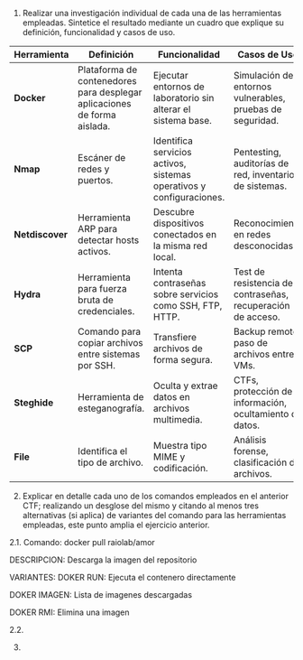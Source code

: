 1. Realizar una investigación individual de cada una de las herramientas empleadas. Sintetice el resultado mediante un cuadro que explique su definición, funcionalidad y casos de uso.

| **Herramienta** | **Definición** | **Funcionalidad** | **Casos de Uso** |
|------------------|----------------|--------------------|------------------|
| **Docker**       | Plataforma de contenedores para desplegar aplicaciones de forma aislada. | Ejecutar entornos de laboratorio sin alterar el sistema base. | Simulación de entornos vulnerables, pruebas de seguridad. |
| **Nmap**         | Escáner de redes y puertos. | Identifica servicios activos, sistemas operativos y configuraciones. | Pentesting, auditorías de red, inventario de sistemas. |
| **Netdiscover**  | Herramienta ARP para detectar hosts activos. | Descubre dispositivos conectados en la misma red local. | Reconocimiento en redes desconocidas. |
| **Hydra**        | Herramienta para fuerza bruta de credenciales. | Intenta contraseñas sobre servicios como SSH, FTP, HTTP. | Test de resistencia de contraseñas, recuperación de acceso. |
| **SCP**          | Comando para copiar archivos entre sistemas por SSH. | Transfiere archivos de forma segura. | Backup remoto, paso de archivos entre VMs. |
| **Steghide**     | Herramienta de esteganografía. | Oculta y extrae datos en archivos multimedia. | CTFs, protección de información, ocultamiento de datos. |
| **File**         | Identifica el tipo de archivo. | Muestra tipo MIME y codificación. | Análisis forense, clasificación de archivos. |


2. Explicar en detalle cada uno de los comandos empleados en el anterior CTF; realizando un desglose del mismo y citando al menos tres alternativas (si aplica) de variantes del comando para las herramientas empleadas, este punto amplia el ejercicio anterior.

2.1. Comando: docker pull raiolab/amor

DESCRIPCION: Descarga la imagen del repositorio

VARIANTES: 
DOKER RUN: Ejecuta el contenero directamente

DOKER IMAGEN: Lista de imagenes descargadas

DOKER RMI: Elimina una imagen

2.2. 



3.    
